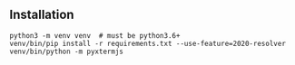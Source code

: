 ## Installation

```
python3 -m venv venv  # must be python3.6+
venv/bin/pip install -r requirements.txt --use-feature=2020-resolver
venv/bin/python -m pyxtermjs
```
